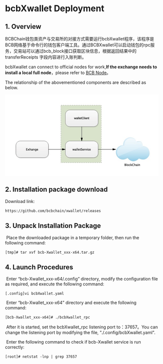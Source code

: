 # bcbXwallet Deployment



## 1. Overview

BCBChain钱包类资产与交易所的对接方式需要运行bcbXwallet程序，该程序是BCB网络基于命令行的钱包客户端工具。通过BCBXwallet可以启动钱包的rpc服务，交易站可以通过bcb_block接口获取区块信息，根据返回结果中的 transferReceipts 字段内容进行入账判断。

bcbXwallet can connect to official nodes for work,**If the exchange needs to install a local full node**，please refer to [BCB Node](../01-BCB基础/02-BCB节点.md)。

The relationship of the abovementioned components are described as below.

![](./p10/basic2.png)

## 2. Installation package download

Download link:

```
https://github.com/bcbchain/xwallet/releases
```



## 3. Unpack Installation Package

​	Place the downloaded package in a temporary folder, then run the following command:

```
[tmp]# tar xvf bcb-Xwallet_xxx-x64.tar.gz
```

 

## 4. Launch Procedures

​	Enter “bcb-Xwallet_xxx-x64/.config” directory, modify the configuration file as required, and execute the following command:

```shell
[.config]vi bcbXwallet.yaml
```



​	Enter “bcb-Xwallet_xxx-x64” directory and execute the following command:

```
[bcb-Xwallet_xxx-x64]# ./bcbXwallet_rpc
```

​	After it is started, set the bcbXwallet_rpc listening port to：37657。You can change the listening port by modifying the file, "./.config/bcbXwallet.yaml".



​	Enter the following command to check if bcb-Xwallet service is run correctly:

```
[root]# netstat -lnp | grep 37657                                              
```
